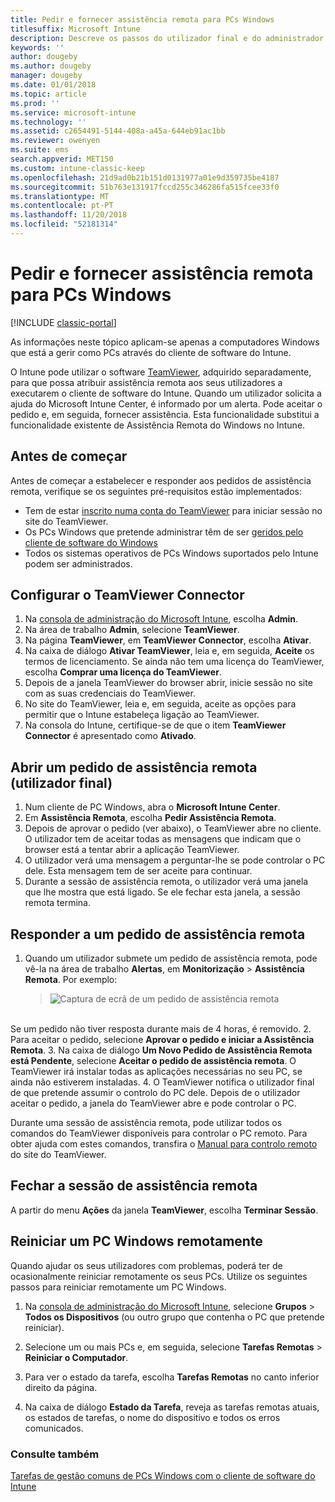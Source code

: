 ```yaml
---
title: Pedir e fornecer assistência remota para PCs Windows
titlesuffix: Microsoft Intune
description: Descreve os passos do utilizador final e do administrador de TI necessários para assistência remota para ambientes de trabalho Windows geridos como PCs e para iniciar um PC remotamente.
keywords: ''
author: dougeby
ms.author: dougeby
manager: dougeby
ms.date: 01/01/2018
ms.topic: article
ms.prod: ''
ms.service: microsoft-intune
ms.technology: ''
ms.assetid: c2654491-5144-408a-a45a-644eb91ac1bb
ms.reviewer: owenyen
ms.suite: ems
search.appverid: MET150
ms.custom: intune-classic-keep
ms.openlocfilehash: 21d9ad0b21b151d0131977a01e9d359735be4187
ms.sourcegitcommit: 51b763e131917fccd255c346286fa515fcee33f0
ms.translationtype: MT
ms.contentlocale: pt-PT
ms.lasthandoff: 11/20/2018
ms.locfileid: "52181314"
---
```

# <a name="request-and-provide-remote-assistance-for-windows-pcs"></a>Pedir e fornecer assistência remota para PCs Windows

[!INCLUDE [classic-portal](includes/classic-portal.md)]

As informações neste tópico aplicam-se apenas a computadores Windows que está a gerir como PCs através do cliente de software do Intune.

O Intune pode utilizar o software [TeamViewer](https://www.teamviewer.com), adquirido separadamente, para que possa atribuir assistência remota aos seus utilizadores a executarem o cliente de software do Intune. Quando um utilizador solicita a ajuda do Microsoft Intune Center, é informado por um alerta. Pode aceitar o pedido e, em seguida, fornecer assistência. Esta funcionalidade substitui a funcionalidade existente de Assistência Remota do Windows no Intune.


## <a name="before-you-start"></a>Antes de começar

Antes de começar a estabelecer e responder aos pedidos de assistência remota, verifique se os seguintes pré-requisitos estão implementados:

- Tem de estar [inscrito numa conta do TeamViewer](https://login.teamviewer.com/LogOn#register) para iniciar sessão no site do TeamViewer.
- Os PCs Windows que pretende administrar têm de ser [geridos pelo cliente de software do Windows](manage-windows-pcs-with-microsoft-intune.md)
- Todos os sistemas operativos de PCs Windows suportados pelo Intune podem ser administrados.

## <a name="configure-the-teamviewer-connector"></a>Configurar o TeamViewer Connector

1. Na [consola de administração do Microsoft Intune](https://manage.microsoft.com), escolha **Admin**.
2. Na área de trabalho **Admin**, selecione **TeamViewer**.
3. Na página **TeamViewer**, em **TeamViewer Connector**, escolha **Ativar**.
4. Na caixa de diálogo **Ativar TeamViewer**, leia e, em seguida, **Aceite** os termos de licenciamento. Se ainda não tem uma licença do TeamViewer, escolha **Comprar uma licença do TeamViewer**.
5. Depois de a janela TeamViewer do browser abrir, inicie sessão no site com as suas credenciais do TeamViewer.
6. No site do TeamViewer, leia e, em seguida, aceite as opções para permitir que o Intune estabeleça ligação ao TeamViewer.
7. Na consola do Intune, certifique-se de que o item **TeamViewer Connector** é apresentado como **Ativado**.


## <a name="open-a-remote-assistance-request-end-user"></a>Abrir um pedido de assistência remota (utilizador final)

1. Num cliente de PC Windows, abra o **Microsoft Intune Center**.
2. Em **Assistência Remota**, escolha **Pedir Assistência Remota**.
3. Depois de aprovar o pedido (ver abaixo), o TeamViewer abre no cliente. O utilizador tem de aceitar todas as mensagens que indicam que o browser está a tentar abrir a aplicação TeamViewer.
4. O utilizador verá uma mensagem a perguntar-lhe se pode controlar o PC dele. Esta mensagem tem de ser aceite para continuar.
5. Durante a sessão de assistência remota, o utilizador verá uma janela que lhe mostra que está ligado. Se ele fechar esta janela, a sessão remota termina.

## <a name="respond-to-a-remote-assistance-request"></a>Responder a um pedido de assistência remota

1. Quando um utilizador submete um pedido de assistência remota, pode vê-la na área de trabalho **Alertas**, em **Monitorização** > **Assistência Remota**. Por exemplo:
   > ![Captura de ecrã de um pedido de assistência remota](/intune/media/team-viewer.png)

<br>Se um pedido não tiver resposta durante mais de 4 horas, é removido.
2. Para aceitar o pedido, selecione **Aprovar o pedido e iniciar a Assistência Remota**.
3. Na caixa de diálogo **Um Novo Pedido de Assistência Remota está Pendente**, selecione **Aceitar o pedido de assistência remota**. O TeamViewer irá instalar todas as aplicações necessárias no seu PC, se ainda não estiverem instaladas.
4. O TeamViewer notifica o utilizador final de que pretende assumir o controlo do PC dele. Depois de o utilizador aceitar o pedido, a janela do TeamViewer abre e pode controlar o PC.

Durante uma sessão de assistência remota, pode utilizar todos os comandos do TeamViewer disponíveis para controlar o PC remoto. Para obter ajuda com estes comandos, transfira o [Manual para controlo remoto](http://www.teamviewer.com/en/support/documents/) do site do TeamViewer.

## <a name="close-the-remote-assistance-session"></a>Fechar a sessão de assistência remota

A partir do menu **Ações** da janela **TeamViewer**, escolha **Terminar Sessão**.

## <a name="remotely-restart-a-windows-pc"></a>Reiniciar um PC Windows remotamente
Quando ajudar os seus utilizadores com problemas, poderá ter de ocasionalmente reiniciar remotamente os seus PCs. Utilize os seguintes passos para reiniciar remotamente um PC Windows.

1.  Na [consola de administração do Microsoft Intune](https://manage.microsoft.com/), selecione **Grupos** &gt; **Todos os Dispositivos** (ou outro grupo que contenha o PC que pretende reiniciar).

2.  Selecione um ou mais PCs e, em seguida, selecione **Tarefas Remotas** &gt; **Reiniciar o Computador**.

3.  Para ver o estado da tarefa, escolha **Tarefas Remotas** no canto inferior direito da página.

4.  Na caixa de diálogo **Estado da Tarefa**, reveja as tarefas remotas atuais, os estados de tarefas, o nome do dispositivo e todos os erros comunicados.

### <a name="see-also"></a>Consulte também

[Tarefas de gestão comuns de PCs Windows com o cliente de software do Intune](common-windows-pc-management-tasks-with-the-microsoft-intune-computer-client.md)